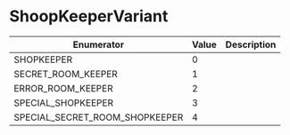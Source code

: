 # ShoopKeeperVariant

| Enumerator                        | Value | Description |
| --------------------------------- | ----- | ----------- |
| SHOPKEEPER                        | 0     |             |
| SECRET\_ROOM\_KEEPER              | 1     |             |
| ERROR\_ROOM\_KEEPER               | 2     |             |
| SPECIAL\_SHOPKEEPER               | 3     |             |
| SPECIAL\_SECRET\_ROOM\_SHOPKEEPER | 4     |             |
